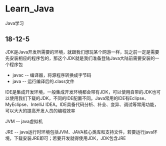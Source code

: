 # Learn_Java
Java学习

## 18-12-5

JDK是Java开发所需要的环境，就跟我们想玩某个网游一样，玩之前一定是需要先安装相应的程序包的，那这个JDK就是我们准备登陆Java大陆前需要安装的一个程序包  
* javac -- 编译器，将源程序转换成字节码
* java  -- 运行编译后的.class文件

IDE是集成开发环境，一般集成开发环境都会带有JDK，可以使用自带的JDK也可以使用我们下载的JDK，不同的IDE配置不同。Java常用的IDE有Eclipse、MyEclipse、IntelliJ IDEA。IDE具备代码分析、补全、变异、调试等常用功能，可以大大的提高开发人员的编程效率  

JVM -- java虚拟机  

JRE -- java运行时环境包括JVM、JAVA核心类库和支持文件，若要运行java环境，下载安装JRE即可；若要开发就得使用JDK，JDK包含JRE  




